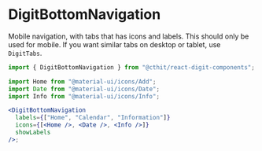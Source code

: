 # DigitBottomNavigation

Mobile navigation, with tabs that has icons and labels. This should only be used for mobile. If you want similar tabs on desktop or tablet, use `DigitTabs`.

```jsx
import { DigitBottomNavigation } from "@cthit/react-digit-components";

import Home from "@material-ui/icons/Add";
import Date from "@material-ui/icons/Date";
import Info from "@material-ui/icons/Info";

<DigitBottomNavigation
  labels={["Home", "Calendar", "Information"]}
  icons={[<Home />, <Date />, <Info />]}
  showLabels
/>;
```
